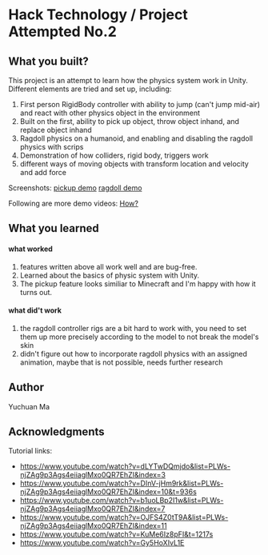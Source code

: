 # Hack Technology / Project Attempted No.2


## What you built? 

This project is an attempt to learn how the physics system work in Unity. Different elements are tried and set up, including:
1. First person RigidBody controller with ability to jump (can't jump mid-air) and react with other physics object in the environment
2. Built on the first, ability to pick up object, throw object inhand, and replace object inhand
2. Ragdoll physics on a humanoid, and enabling and disabling the ragdoll physics with scrips
3. Demonstration of how colliders, rigid body, triggers work
4. different ways of moving objects with transform location and velocity and add force

Screenshots:
[pickup demo](images/pickup.PNG)
[ragdoll demo](images/ragdoll_down.PNG)

Following are more demo videos:
[How?](https://help.github.com/articles/about-readmes/#relative-links-and-image-paths-in-readme-files)

## What you learned

#### what worked
1. features written above all work well and are bug-free.
2. Learned about the basics of physic system with Unity.
3. The pickup feature looks similiar to Minecraft and I'm happy with how it turns out.

#### what did't work
1. the ragdoll controller rigs are a bit hard to work with, you need to set them up more precisely according to the model to not break the model's skin
2. didn't figure out how to incorporate ragdoll physics with an assigned animation, maybe that is not possible, needs further research

## Author

Yuchuan Ma

## Acknowledgments

Tutorial links:
- https://www.youtube.com/watch?v=dLYTwDQmjdo&list=PLWs-njZAg9p3Ags4eiiaglMxo0QR7EhZI&index=3
- https://www.youtube.com/watch?v=DInV-jHm9rk&list=PLWs-njZAg9p3Ags4eiiaglMxo0QR7EhZI&index=10&t=936s
- https://www.youtube.com/watch?v=b1uoLBp2I1w&list=PLWs-njZAg9p3Ags4eiiaglMxo0QR7EhZI&index=7
- https://www.youtube.com/watch?v=OJFS4Z0tT9A&list=PLWs-njZAg9p3Ags4eiiaglMxo0QR7EhZI&index=11
- https://www.youtube.com/watch?v=KuMe6Iz8pFI&t=1217s
- https://www.youtube.com/watch?v=Gy5HoXIvL1E
